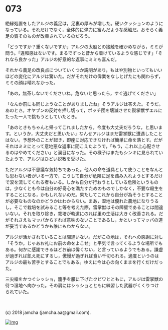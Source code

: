 # 073

絶縁処置をしたアルジの義足は，足裏の厚みが増した。硬いクッションのようになっている。それだけでなく，全体的に弾力に富んだような感触だ。おそらく義足の質そのものが改善されているのだろう。  

「どうですか？重くないですか」アルジの太股との接触を確かめながら，ミミが問う。「違和感はないです。まるでずっと昔から着けているような感じです」「それなら良かった」アルジの好意的な返事にミミも喜んだ。  

それから義足の改良点についていくつか説明があり，もはや別物といってもいいほどの変化にアルジは驚いた。だがそれだけの偉業をなしとげたにも関わらず，ミミの顔は晴れなかった。  

「あの，無茶しないでくださいね。危ないと思ったら，すぐ逃げてください」  

「なんか前にも同じようなことがありましたね」そうアルジは答えた。そうだ。あのとき。オヤブンの反対を押し切って，ボッチ団を壊滅させた裂掌獣ザエルにたった一人で挑もうとしていたとき。  

「あのときもちゃんと帰ってこれましたから，今度も大丈夫だろうな，と思います。というか，大丈夫だと思いたい」なんせアルジはまだ雷掌獣に遭遇したことはない。予想外のことが起き，即座に対応できなければ簡単に命を落とす。だがそれはミミにとって意地悪な返事に聞こえたようで，「もう，これ以上心配させるのはやめてください」と涙目になった。その様子はまたもシンキに見られていたようで，アルジはひどい説教を受けた。  

ただアルジは不思議な気持ちであった。他人の命を道具として使うことをなんとも思わない者がいる一方で，こうして自分が危険に足を踏み入れようとするだけで涙を流してくれる者もいる。しかも自分が行おうとしている危険というものは，少なくとも今は自分の好奇心を満たすためのものでしかなく，不要な殺生をすることになる，かもしれないのだ。果たしてこれから自分が為そうとすることが必要なものなのかどうかはわからない。まあ，湿地は優れた農地になりうるし，そこで栽培を試みること等を考えた際，雷掌獣はその障壁であることは間違いない。それを取り除き，栽培が軌道にのれば里の生活は大きく改善される。だがそれさえもマッパからすれば意味のないことであるし，かといってマッパの道が妥当であるかどうかも誰にもわからない。  

アルジが活かされていることは間違いない。だがこの地は，それへの感謝に対し「そうか。じゃあお礼にお前の命をよこせ」と平気で言ってくるような場所でもある。何かに感謝できるほどお前は偉くない，と言っているようでもある。謙虚が過ぎれば飢え死にするし，傲慢が過ぎれば食い千切られる。適度というのはアルジの最も苦手とすることでもある。ゆえに今は心の向くままを行くだけだった。  

三尖槍をかつぐシッショ，籠手を腰に下げたクビワとともに，アルジは雷掌獣の待つ湿地へ向かった。その肩にはシッショとともに練習した武器がくくりつけられていた。  

<br>  
<br>  
(c) 2018 jamcha (jamcha.aa@gmail.com).  

[![img](http://i.creativecommons.org/l/by-nc-sa/4.0/88x31.png)](http://creativecommons.org/licenses/by-nc-sa/4.0/deed)